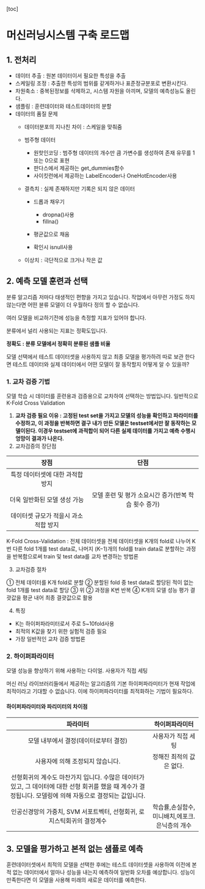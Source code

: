 [toc]



# 머신러닝시스템 구축 로드맵

## 1. 전처리

- 데이터 추출 : 원본 데이터이서 필요한 특성을 추출
- 스케일링 조정 : 추출한 특성의 범위를 같게하거나 표준정규분포로 변환시킨다.
- 차원축소 : 중복된정보를 삭제하고, 시스템 자원을 아끼며, 모델의 예측성능도 올린다.
- 샘플링 : 훈련데이터와 테스트데이터의 분할
- 데이터의 품질 문제
  - 데이터분포의 지나친 차이 : 스케일을 맞춰줌
  - 범주형 데이터 
    - 원핫인코딩 : 범주형 데이터의 개수만 큼 가변수를 생성하여 존재 유무를 1 또는 0으로 표현
    - 판다스에서 제공하는 get_dummies함수
    - 사이킷런에서 제공하는 LabelEncoder나 OneHotEncoder사용

  - 결측치 : 실제 존재하지만 기록은 되지 않은 데이터
    - 드롭과 채우기
      - dropna()사용
      - fillna()

    - 평균값으로 채움
    - 확인시 isnull사용

  - 이상치 : 극단적으로 크거나 작은 값




## 2. 예측 모델 훈련과 선택

분류 알고리즘 저마다 태생적인 편향을 가지고 있습니다. 작업에서 아무런 가정도 하지 않는다면 어떤 뷴류 모델이 더 우월하다 정의 할 수 없습니다.

여러 모델을 비교하기전에 성능을 측정할 지표가 있어야 합니다.

분류에서 널리 사용되는 지표는 정확도입니다.

**정확도 : 분류 모델에서 정확히 분류된 샘플 비율**

모델 선택에서 테스트 데이터셋을 사용하지 않고 최종 모델을 평가하려 따로 보관 한다면 테스트 데이터와 실제 데이터에서 어떤 모델이 잘 동작할지 어떻게 알 수 있을까?

### 1. 교차 검증 기법 

모델 학습 시 데이터를 훈련용과 검증용으로 교차하여 선택하는 방법입니다. 일반적으로 K-Fold Cross Validation

1. **교차 검증 필요 이유 : 고정된 test set을 가지고 모델의 성능을 확인하고 파라미터를 수정하고, 이 과정을 반복하면 결구 내가 만든 모델은 testset에서만 잘 동작하는 모델이된다. 이경우 testset에 과적합이 되어 다른 실제 데이터를 가지고 예측 수행시 엉망이 결과가 나온다.**
2. 교차검증의 장단점

|                 장점                 |                         단점                         |
| :----------------------------------: | :--------------------------------------------------: |
|   특정 데이터셋에 대한 과적합 방지   |                                                      |
|     더욱 일반화된 모델 생성 가능     | 모델 훈련 및 평가 소요시간 증가(반복 학습 횟수 증가) |
| 데이터셋 규모가 적을시 과소적합 방지 |                                                      |

K-Fold Cross-Validation : 전체 데이터셋을 전체 데이터셋을 K개의 fold로 나누어 K번 다른 fold 1개를 test data로, 나머지 (K−1)개의 fold를 train data로 분할하는 과정을 반복함으로써 train 및 test data를 교차 변경하는 방법론 

3. 교차검증 절차

① 전체 데이터를 K개 fold로 분할
② 분할된 fold 중 test data로 할당된 적이 없는 fold 1개를 test data로 할당
③ 위 ② 과정을 K번 반복
④ K개의 모델 성능 평가 결괏값을 평균 내어 최종 결괏값으로 활용

4. 특징 

- K는 하이퍼파라미터로서 주로 5~10fold사용
- 최적의 K값을 찾기 위한 실험적 검증 필요
- 가장 일반적인 교차 검증 방법론



### 2. 하이퍼파라미터

모델 성능을 향상하기 위해 사용하는 다이얼. 사용자가 직접 세팅

머신 러닝 라이브러리들에서 제공하는 알고리즘의 기본 하이퍼파라미터가 현재 작업에 최적이라고 기대할 수 없습니다. 이에 하이퍼파라미터를 최적화하는 기법이 필요하다.

#### 하이퍼파라미터와 파리미터의 차이점

|                           파라미터                           |                 하이퍼파라미터                 |
| :----------------------------------------------------------: | :--------------------------------------------: |
|            모델 내부에서 결정(데이터로부터 결정)             |               사용자가 직접 세팅               |
|               사용자에 의해 조정되지 않습니다.               |            정해진 최적의 값은 없다.            |
| 선형회귀의 계수도 마찬가지 입니다. 수많은 데이터가 있고, 그 데이터에 대한 선형 회귀를 했을 때 계수가 결정됩니다. 모델링에 의해 자동으로 결정되는 값입니다. |                                                |
| 인공신경망의 가중치, SVM 서포트벡터, 선형회귀, 로지스틱회귀의 결정계수 | 학습률,손실함수,미니배치,에포크. 은닉층의 개수 |



## 3. 모델을 평가하고 본적 없는 샘플로 예측

훈련데이터셋에서 최적의 모델을 선택한 후에는 테스트 데이터셋을 사용하여 이전에 본 적 없는 데이터에서 얼마나 성능을 내는지 예측하여 일반화 오차를 예상합니다.  성능이 만족한다면 이 모델을 사용해 미래의 새로운 데이터를 예측한다.
